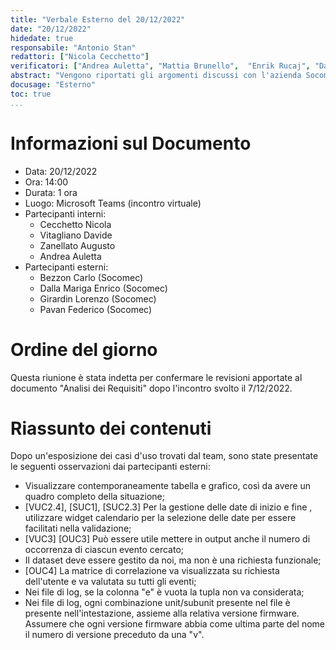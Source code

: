 ```yaml
---
title: "Verbale Esterno del 20/12/2022"
date: "20/12/2022"
hidedate: true
responsabile: "Antonio Stan"
redattori: ["Nicola Cecchetto"]
verificatori: ["Andrea Auletta", "Mattia Brunello",  "Enrik Rucaj", "Davide Vitagliano", "Augusto Zanellato"]
abstract: "Vengono riportati gli argomenti discussi con l'azienda Socomec durante l'incontro del 20/12/2022"
docusage: "Esterno"
toc: true
...
```


# Informazioni sul Documento

* Data: 20/12/2022
* Ora: 14:00
* Durata: 1 ora
* Luogo: Microsoft Teams (incontro virtuale)
* Partecipanti interni:
  * Cecchetto Nicola
  * Vitagliano Davide
  * Zanellato Augusto
  * Andrea Auletta
* Partecipanti esterni:
  * Bezzon Carlo (Socomec)
  * Dalla Mariga Enrico (Socomec)
  * Girardin Lorenzo (Socomec)
  * Pavan Federico (Socomec)

# Ordine del giorno

Questa riunione è stata indetta per confermare le revisioni apportate al documento "Analisi dei Requisiti" dopo l'incontro svolto il 7/12/2022.

# Riassunto dei contenuti

Dopo un'esposizione dei casi d'uso trovati dal team, sono state presentate le seguenti osservazioni dai partecipanti esterni:

* Visualizzare contemporaneamente tabella e grafico, così da avere un quadro completo della situazione;
* [VUC2.4], [SUC1], [SUC2.3] Per la gestione delle date di inizio e fine , utilizzare widget calendario per la selezione delle date per essere facilitati nella validazione;
* [VUC3] [OUC3] Può essere utile mettere in output anche il numero di occorrenza di ciascun evento cercato;
* Il dataset deve essere gestito da noi, ma non è una richiesta funzionale;
* [OUC4] La matrice di correlazione va visualizzata su richiesta dell'utente e va valutata su tutti gli eventi;
* Nei file di log, se la colonna "e" è vuota la tupla non va considerata;
* Nei file di log, ogni combinazione unit/subunit presente nel file è presente nell'intestazione, assieme alla relativa versione firmware. Assumere che ogni versione firmware abbia come ultima parte del nome il numero di versione preceduto da una "v".
